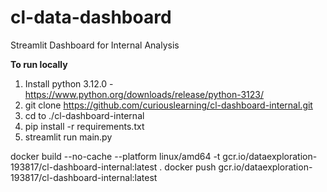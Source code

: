 # cl-data-dashboard
Streamlit Dashboard for Internal Analysis

**To run locally**

1. Install python 3.12.0 - https://www.python.org/downloads/release/python-3123/
2. git clone https://github.com/curiouslearning/cl-dashboard-internal.git
3. cd to ./cl-dashboard-internal
4. pip install -r requirements.txt
5. streamlit run main.py


docker build  --no-cache --platform linux/amd64  -t gcr.io/dataexploration-193817/cl-dashboard-internal:latest . 
docker push gcr.io/dataexploration-193817/cl-dashboard-internal:latest

#
